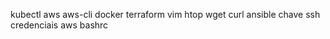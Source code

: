 kubectl 
aws 
aws-cli 
docker
terraform
vim
htop
wget 
curl 
ansible
chave ssh
credenciais aws
bashrc 

